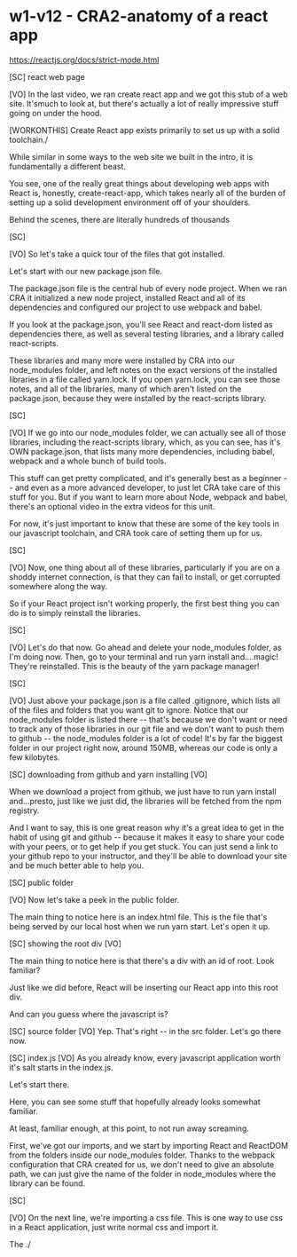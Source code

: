 # w1-v12 - CRA2-anatomy of a react app

https://reactjs.org/docs/strict-mode.html

[SC]
react web page

[VO]
In the last video, we ran create react app and we got this stub of a web site. It'smuch to look at, but there's actually a lot of really impressive stuff going on under the hood.

[WORKONTHIS]
Create React app exists primarily to set us up with a solid toolchain./

While similar in some ways to the web site we built in the intro, it is fundamentally a different beast.

You see, one of the really great things about developing web apps with React is, honestly, create-react-app, which takes nearly all of the burden of setting up a solid development environment off of your shoulders.

Behind the scenes, there are literally hundreds of thousands

[SC]

[VO]
So let's take a quick tour of the files that got installed.

Let's start with our new package.json file.

The package.json file is the central hub of every node project. When we ran CRA it initialized a new node project, installed React and all of its dependencies and configured our project to use webpack and babel.

If you look at the package.json, you'll see React and react-dom listed as dependencies there, as well as several testing libraries, and a library called react-scripts.

These libraries and many more were installed by CRA into our node_modules folder, and left notes on the exact versions of the installed libraries in a file called yarn.lock. If you open yarn.lock, you can see those notes, and all of the libraries, many of which aren't listed on the package.json, because they were installed by the react-scripts library.

[SC]

[VO]
If we go into our node_modules folder, we can actually see all of those libraries, including the react-scripts library, which, as you can see, has it's OWN package.json, that lists many more dependencies, including babel, webpack and a whole bunch of build tools.

This stuff can get pretty complicated, and it's generally best as a beginner -- and even as a more advanced developer, to just let CRA take care of this stuff for you. But if you want to learn more about Node, webpack and babel, there's an optional video in the extra videos for this unit.

For now, it's just important to know that these are some of the key tools in our javascript toolchain, and CRA took care of setting them up for us.

[SC]

[VO]
Now, one thing about all of these libraries, particularly if you are on a shoddy internet connection, is that they can fail to install, or get corrupted somewhere along the way.

So if your React project isn't working properly, the first best thing you can do is to simply reinstall the libraries.

[SC]

[VO]
Let's do that now. Go ahead and delete your node_modules folder, as I'm doing now. Then, go to your terminal and run yarn install and....magic! They're reinstalled. This is the beauty of the yarn package manager!

[SC]

[VO]
Just above your package.json is a file called .gitignore, which lists all of the files and folders that you want git to ignore. Notice that our node_modules folder is listed there -- that's because we don't want or need to track any of those libraries in our git file and we don't want to push them to github -- the node_modules folder is a lot of code! It's by far the biggest folder in our project right now, around 150MB, whereas our code is only a few kilobytes.

[SC]
downloading from github and yarn installing
[VO]

When we download a project from github, we just have to run yarn install and...presto, just like we just did, the libraries will be fetched from the npm registry.

And I want to say, this is one great reason why it's a great idea to get in the habit of using git and github -- because it makes it easy to share your code with your peers, or to get help if you get stuck. You can just send a link to your github repo to your instructor, and they'll be able to download your site and be much better able to help you.

[SC]
public folder

[VO]
Now let's take a peek in the public folder.

The main thing to notice here is an index.html file. This is the file that's being served by our local host when we run yarn start. Let's open it up.

[SC]
showing the root div
[VO]

The main thing to notice here is that there's a div with an id of root. Look familiar?

Just like we did before, React will be inserting our React app into this root div.

And can you guess where the javascript is?

[SC]
source folder
[VO]
Yep. That's right -- in the src folder. Let's go there now.

[SC]
index.js
[VO]
As you already know, every javascript application worth it's salt starts in the index.js.

Let's start there.

Here, you can see some stuff that hopefully already looks somewhat familiar.

At least, familiar enough, at this point, to not run away screaming.

First, we've got our imports, and we start by importing React and ReactDOM from the folders inside our node_modules folder. Thanks to the webpack configuration that CRA created for us, we don't need to give an absolute path, we can just give the name of the folder in node_modules where the library can be found.

[SC]

[VO]
On the next line, we're importing a css file. This is one way to use css in a React application, just write normal css and import it.

The ./
